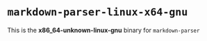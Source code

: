 # `markdown-parser-linux-x64-gnu`

This is the **x86_64-unknown-linux-gnu** binary for `markdown-parser`
